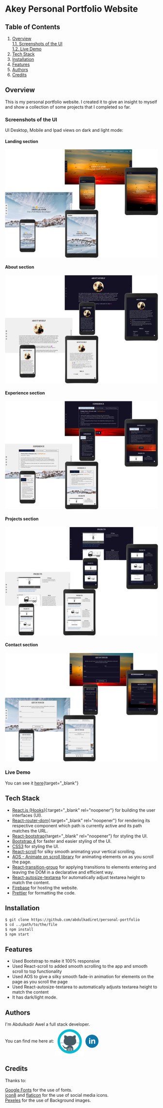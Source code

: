 # Akey Personal Portfolio Website

## Table of Contents

1. [Overview](#overview)  
   [1.1. Screenshots of the UI](#screenshots-of-the-ui)  
   [1.2. Live Demo](#live-demo)
2. [Tech Stack](#tech-stack)
3. [Installation](#installation)
4. [Features](#features)
5. [Authors](#authors)
6. [Credits](#credits)

## Overview

This is my personal portfolio website. I created it to give an insight to myself and show a collection of some projects that I completed so far.

### Screenshots of the UI

UI Desktop, Mobile and Ipad views on dark and light mode:

#### Landing section
<kbd>
<img src='images/screenshots/hero-section.png' alt="landing section" aria-hidden="true">
</kbd>

#### About section
<kbd>
<img src='images/screenshots/about-section.png' alt="about section" aria-hidden="true">
</kbd>

#### Experience section
<kbd>
<img src='images/screenshots/experience-section.png' alt="experience section" aria-hidden="true">
</kbd>

#### Projects section
<kbd>
<img src='images/screenshots/projects-section.png' alt="projects section" aria-hidden="true">
</kbd>

#### Contact section
<kbd>
<img src='images/screenshots/contact-section.png' alt="contact section" aria-hidden="true">
</kbd>

### Live Demo

You can see it [here](http://akey-portfolio.web.app/){target="_blank"}

## Tech Stack

- [React.js (Hooks)](https://reactjs.org/docs/getting-started.html){:target="_blank" rel="noopener"} for building the user interfaces (UI).
- [React-router-dom](https://reactrouter.com/web/guides/quick-start){:target="_blank" rel="noopener"} for rendering its respective component which path is currently active and its path matches the URL.
- [React-bootstrap](https://react-bootstrap.github.io/){target="_blank" rel="noopener"} for styling the UI.
- [Bootstrap 4](https://getbootstrap.com) for faster and easier styling of the UI.
- [CSS3](https://www.w3schools.com/cssref) for styling the UI.
- [React-scroll](https://github.com/fisshy/react-scroll) for silky smooth animating your vertical scrolling.
- [AOS - Animate on scroll library](https://github.com/michalsnik/aos) for animating elements on as you scroll the page.
- [React-transition-group](https://reactcommunity.org/react-transition-group/) for applying transitions to elements entering and leaving the DOM in a declarative and efficient way.
- [React-autosize-textarea](https://github.com/buildo/react-autosize-textarea) for automatically adjust textarea height to match the content.
- [Firebase](https://firebase.google.com/docs/hosting) for hosting the website.
- [Prettier](https://prettier.io/) for formatting the code.

## Installation

```
$ git clone https://github.com/abdulkadiret/personal-portfolio
$ cd ../path/to/the/file
$ npm install
$ npm start
```

## Features

- Used Bootstrap to make it 100% responsive
- Used React-scroll to added smooth scrolling to the app and smooth scroll to top functionality
- Used AOS to give a silky smooth fade-in animation for elements on the page as you scroll the page
- Used React-autosize-textarea to automatically adjusts textarea height to match the content
- It has dark/light mode.

## Authors

I'm Abdulkadir Awel a full stack developer.  
You can find me here at: [<img valign="middle" src="images/social-icons/github.svg" alt="github icon" aria-hidden="true"/>](https://github.com/abdulkadiret) [<img valign="middle" src="images/social-icons/linkedIn.png" alt="linkedin icon" width='43px' aria-hidden="true"/>](https://www.linkedin.com/in/abdulkadir-awel-23781a1a4/)

## Credits

Thanks to:

[Google Fonts](https://fonts.google.com/) for the use of fonts.  
[icon8](https://icons8.com/) and [flaticon](https://www.flaticon.com/) for the use of social media icons.  
[Pexeles](https://www.pexels.com/) for the use of Background images.

